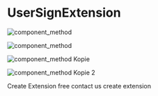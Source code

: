 # UserSignExtension

![component_method](https://github.com/FullUygulamayapalim/UserSignExtension/assets/60896169/6e5ebc4c-f609-49fb-b544-39e7d8b79220)


![component_method](https://github.com/MrBeySoftware/UserSignExtension/assets/60896169/e15d7047-3f24-46b8-afcd-be705fd8fbf7)


![component_method Kopie](https://github.com/MrBeySoftware/UserSignExtension/assets/60896169/69b66a42-c024-466a-ae97-5c9f1e8ce9a1)



![component_method Kopie 2](https://github.com/FullUygulamayapalim/UserSignExtension/assets/60896169/2f15204e-63ee-4985-8d14-3a2ae8cc3f32)



Create Extension free contact us create extension
